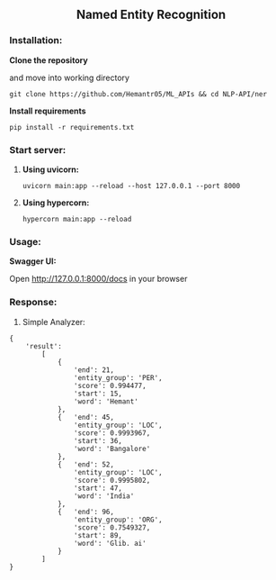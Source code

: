 <h2 align='center'>Named Entity Recognition</h2>


### Installation:

**Clone the repository**

and move into working directory

```git clone https://github.com/Hemantr05/ML_APIs && cd NLP-API/ner```

**Install requirements**

```pip install -r requirements.txt```

### Start server:

1. **Using uvicorn:**

    ```uvicorn main:app --reload --host 127.0.0.1 --port 8000```

2. **Using hypercorn:**

    ```hypercorn main:app --reload```

### Usage:
    
**Swagger UI:**

Open http://127.0.0.1:8000/docs in your browser



### Response:

1. Simple Analyzer:

```
{
	'result': 
		[
			{
				'end': 21,
				'entity_group': 'PER',
				'score': 0.994477,
				'start': 15,
				'word': 'Hemant'
			},
			{	'end': 45,
				'entity_group': 'LOC',
				'score': 0.9993967,
				'start': 36,
				'word': 'Bangalore'
			},
			{	'end': 52,
				'entity_group': 'LOC',
				'score': 0.9995802,
				'start': 47,
				'word': 'India'
			},
			{	'end': 96,
				'entity_group': 'ORG',
				'score': 0.7549327,
				'start': 89,
				'word': 'Glib. ai'
			}
		]
}
```

